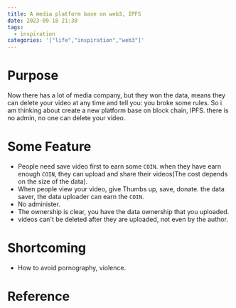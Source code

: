 ```yaml
---
title: A media platform base on web3, IPFS
date: 2023-09-18 21:30
tags:
  - inspiration
categories: '["life","inspiration","web3"]'
---
```

# Purpose
Now there has a lot of media company, but they won the data, means they can delete your video at any time and tell you: you broke some rules.
So i am thinking about create a new platform base on block chain, IPFS. there is no admin, no one can delete your video.
# Some Feature
- People need save video first to earn some `COIN`. when they have earn enough `COIN`, they can upload and share their videos(The cost depends on the size of the data). 
- When people view your video, give Thumbs up, save, donate. the data saver, the data uploader can earn the `COIN`.
- No administer.
- The ownership is clear, you have the data ownership that you uploaded. 
- videos can't be deleted after they are uploaded, not even by the author.

# Shortcoming
- How to avoid pornography, violence.

# Reference


